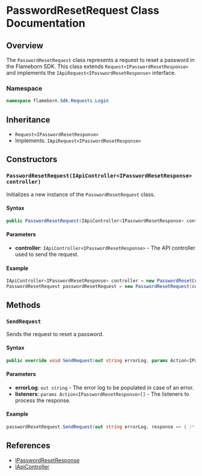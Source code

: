 
# PasswordResetRequest Class Documentation

## Overview

The `PasswordResetRequest` class represents a request to reset a password in the Flameborn SDK. This class extends `Request<IPasswordResetResponse>` and implements the `IApiRequest<IPasswordResetResponse>` interface.

### Namespace
```csharp
namespace flameborn.Sdk.Requests.Login
```

## Inheritance
- `Request<IPasswordResetResponse>`
- Implements: `IApiRequest<IPasswordResetResponse>`

## Constructors

### `PasswordResetRequest(IApiController<IPasswordResetResponse> controller)`

Initializes a new instance of the `PasswordResetRequest` class.

#### Syntax
```csharp
public PasswordResetRequest(IApiController<IPasswordResetResponse> controller)
```

#### Parameters
- **controller**: `IApiController<IPasswordResetResponse>` - The API controller used to send the request.

#### Example
```csharp
IApiController<IPasswordResetResponse> controller = new PasswordResetController();
PasswordResetRequest passwordResetRequest = new PasswordResetRequest(controller);
```

## Methods

### `SendRequest`

Sends the request to reset a password.

#### Syntax
```csharp
public override void SendRequest(out string errorLog, params Action<IPasswordResetResponse>[] listeners);
```

#### Parameters
- **errorLog**: `out string` - The error log to be populated in case of an error.
- **listeners**: `params Action<IPasswordResetResponse>[]` - The listeners to process the response.

#### Example
```csharp
passwordResetRequest.SendRequest(out string errorLog, response => { /* Handle response */ });
```

## References
- [IPasswordResetResponse](https://github.com/gkhanC/flameborn-game/tree/dev/documents/IPasswordResetResponse)
- [IApiController](https://github.com/gkhanC/flameborn-game/tree/dev/documents/IApiController)
